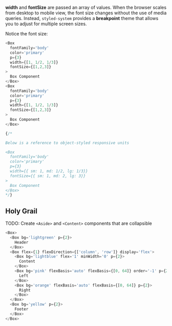 **width** and **fontSize** are passed an array of values. When the browser scales from desktop to mobile view, the font size changes without the use of media queries. Instead, `styled-system` provides a **breakpoint** theme that allows you to adjust for multiple screen sizes.

Notice the font size:

```js
<Box
  fontFamily='body'
  color='primary'
  p={3}
  width={[1, 1/2, 1/3]}
  fontSize={[1,2,3]}
>
  Box Component
</Box>
<Box
  fontFamily='body'
  color='primary'
  p={3}
  width={[1, 1/2, 1/3]}
  fontSize={[1,2,3]}
>
  Box Component
</Box>

{/*

Below is a reference to object-styled responsive units

<Box
  fontFamily='body'
  color='primary'
  p={3}
  width={{ sm: 1, md: 1/2, lg: 1/3}}
  fontSize={{ sm: 1, md: 2, lg: 3}}
>
  Box Component
</Box>
*/}
```

## Holy Grail

TODO: Create `<Aside>` and `<Content>` components that are collapsible

```js
<Box>
  <Box bg='lightgreen' p={2}>
    Header
  </Box>
  <Box flex={1} flexDirection={['column', 'row']} display='flex'>
    <Box bg='lightblue' flex='1' minWidth='0' p={2}>
      Content
    </Box>
    <Box bg='pink' flexBasis='auto' flexBasis={[0, 64]} order='-1' p={2}>
      Left
    </Box>
    <Box bg='orange' flexBasis='auto' flexBasis={[0, 64]} p={2}>
      Right
    </Box>
  </Box>
  <Box bg='yellow' p={2}>
    Footer
  </Box>
</Box>
```
